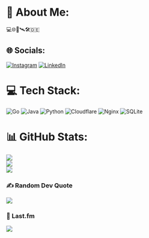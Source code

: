 # 💫 About Me:
💻🌐🚢🛰️🛠️🇩🇪


## 🌐 Socials:
[![Instagram](https://img.shields.io/badge/Instagram-%23E4405F.svg?logo=Instagram&logoColor=white)](https://instagram.com/ceddicedced) [![LinkedIn](https://img.shields.io/badge/LinkedIn-%230077B5.svg?logo=linkedin&logoColor=white)](https://linkedin.com/in/cedric-busacker) 

# 💻 Tech Stack:
![Go](https://img.shields.io/badge/go-%2300ADD8.svg?style=for-the-badge&logo=go&logoColor=white) ![Java](https://img.shields.io/badge/java-%23ED8B00.svg?style=for-the-badge&logo=openjdk&logoColor=white) ![Python](https://img.shields.io/badge/python-3670A0?style=for-the-badge&logo=python&logoColor=ffdd54) ![Cloudflare](https://img.shields.io/badge/Cloudflare-F38020?style=for-the-badge&logo=Cloudflare&logoColor=white) ![Nginx](https://img.shields.io/badge/nginx-%23009639.svg?style=for-the-badge&logo=nginx&logoColor=white) ![SQLite](https://img.shields.io/badge/sqlite-%2307405e.svg?style=for-the-badge&logo=sqlite&logoColor=white)
# 📊 GitHub Stats:
![](https://github-readme-stats.vercel.app/api?username=ceddicedced&&rank_icon=github&theme=dark&hide_border=false&include_all_commits=true&count_private=true&show_icons=true)<br/>
![](https://github-readme-streak-stats.herokuapp.com/?user=ceddicedced&theme=dark&hide_border=false&mode=weekly)<br/>
![](https://github-readme-stats.vercel.app/api/top-langs/?username=ceddicedced&theme=dark&hide_border=false&include_all_commits=true&count_private=true&layout=compact)

### ✍️ Random Dev Quote
![](https://quotes-github-readme.vercel.app/api?type=horizontal&theme=radical)

### 🎵 Last.fm
![](https://github-readme-lastfm-stats.netlify.app/.netlify/functions/card?user=ceddicedced&theme=dark&show_scrobbles=true)
<!-- Proudly created with GPRM ( https://gprm.itsvg.in ) -->
